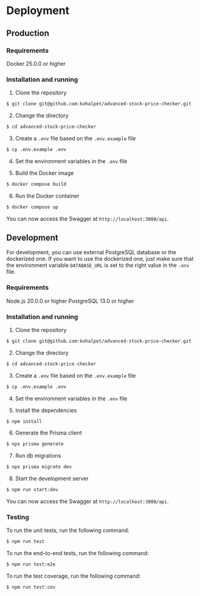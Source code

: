 # Deployment

## Production

### Requirements

Docker 25.0.0 or higher

### Installation and running

1. Clone the repository

```bash
$ git clone git@github.com:kohalpet/advanced-stock-price-checker.git
```

2. Change the directory

```bash
$ cd advanced-stock-price-checker
```

3. Create a `.env` file based on the `.env.example` file

```bash
$ cp .env.example .env
```

4. Set the environment variables in the `.env` file

5. Build the Docker image

```bash
$ docker compose build
```

6. Run the Docker container

```bash
$ docker compose up
```

You can now access the Swagger at `http://localhost:3000/api`.

## Development

For development, you can use external PostgreSQL database or the dockerized one.
If you want to use the dockerized one, just make sure that the environment variable `DATABASE_URL` is set to
the right value in the `.env` file.

### Requirements

Node.js 20.0.0 or higher
PostgreSQL 13.0 or higher

### Installation and running

1. Clone the repository

```bash
$ git clone git@github.com:kohalpet/advanced-stock-price-checker.git
```

2. Change the directory

```bash
$ cd advanced-stock-price-checker
```

3. Create a `.env` file based on the `.env.example` file

```bash
$ cp .env.example .env
```

4. Set the environment variables in the `.env` file

5. Install the dependencies

```bash
$ npm install
```

6. Generate the Prisma client

```bash
$ npx prisma generate
```

7. Run db migrations

```bash
$ npx prisma migrate dev
```

8. Start the development server

```bash
$ npm run start:dev
```

You can now access the Swagger at `http://localhost:3000/api`.

### Testing

To run the unit tests, run the following command:

```bash
$ npm run test
```

To run the end-to-end tests, run the following command:

```bash
$ npm run test:e2e
```

To run the test coverage, run the following command:

```bash
$ npm run test:cov
```
